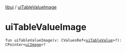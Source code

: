 [libui](README.md) / [uiTableValueImage](ui-table-value-image.md)

# uiTableValueImage

`fun uiTableValueImage(v: CValuesRef<`[`uiTableValue`](ui-table-value.md)`>?): CPointer<`[`uiImage`](ui-image.md)`>?`